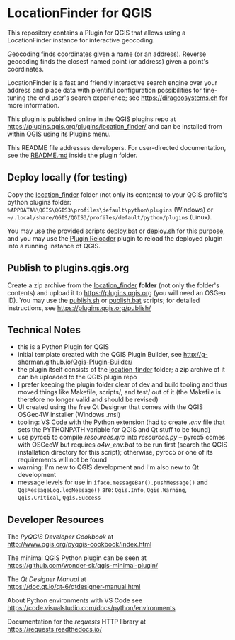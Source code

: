 
# LocationFinder for QGIS

This repository contains a Plugin for QGIS that allows
using a LocationFinder instance for interactive geocoding.

Geocoding finds coordinates given a name (or an address).
Reverse geocoding finds the closest named point (or address)
given a point's coordinates.

LocationFinder is a fast and friendly interactive search engine
over your address and place data with plentiful configuration
possibilities for fine-tuning the end user's search experience;
see <https://dirageosystems.ch> for more information.

This plugin is published online in the QGIS plugins repo
at <https://plugins.qgis.org/plugins/location_finder/> and
can be installed from within QGIS using its Plugins menu.

This README file addresses developers. For user-directed
documentation, see the [README.md](location_finder/README.md)
inside the plugin folder.

## Deploy locally (for testing)

Copy the [location_finder](./location_finder/) folder (not only
its contents) to your QGIS profile's python plugins folder:
`%APPDATA%\QGIS\QGIS3\profiles\default\python\plugins` (Windows) or
`~/.local/share/QGIS/QGIS3/profiles/default/python/plugins` (Linux).

You may use the provided scripts [deploy.bat](./deploy.bat) or
[deploy.sh](./deploy.sh) for this purpose, and you may use the
[Plugin Reloader](https://plugins.qgis.org/plugins/plugin_reloader/)
plugin to reload the deployed plugin into a running instance of QGIS.

## Publish to plugins.qgis.org

Create a zip archive from the [location_finder](./location_finder/)
**folder** (not only the folder's contents) and upload it to
<https://plugins.qgis.org> (you will need an OSGeo ID). You may use
the [publish.sh](./publish.sh) or [publish.bat](./publish.bat) scripts;
for detailed instructions, see <https://plugins.qgis.org/publish/>

## Technical Notes

- this is a Python Plugin for QGIS
- initial template created with the QGIS Plugin Builder,
  see <http://g-sherman.github.io/Qgis-Plugin-Builder/>
- the plugin itself consists of the [location_finder](./location_finder/)
  folder; a zip archive of it can be uploaded to the QGIS plugin repo
- I prefer keeping the plugin folder clear of dev and build tooling
  and thus moved things like Makefile, scripts/, and test/ out of it
  (the Makefile is therefore no longer valid and should be revised)
- UI created using the free Qt Designer that comes with the QGIS
  OSGeo4W installer (Windows .msi)
- tooling: VS Code with the Python extension (had to create *.env* file
  that sets the PYTHONPATH variable for QGIS and Qt stuff to be found)
- use pyrcc5 to compile *resources.qrc* into *resources.py* – pyrcc5
  comes with OSGeoW but requires *o4w_env.bat* to be run first (search
  the QGIS installation directory for this script); otherwise, pyrcc5
  or one of its requirements will not be found
- warning: I'm new to QGIS development and I'm also new to Qt development
- message levels for use in `iface.messageBar().pushMessage()` and
  `QgsMessageLog.logMessage()` are: `Qgis.Info`, `Qgis.Warning`,
  `Qgis.Critical`, `Qgis.Success`

## Developer Resources

The *PyQGIS Developer Cookbook* at  
<http://www.qgis.org/pyqgis-cookbook/index.html>

The minimal QGIS Python plugin can be seen at  
<https://github.com/wonder-sk/qgis-minimal-plugin/>

The *Qt Designer Manual* at  
<https://doc.qt.io/qt-6/qtdesigner-manual.html>

About Python environments with VS Code see  
<https://code.visualstudio.com/docs/python/environments>

Documentation for the *requests* HTTP library at  
<https://requests.readthedocs.io/>
